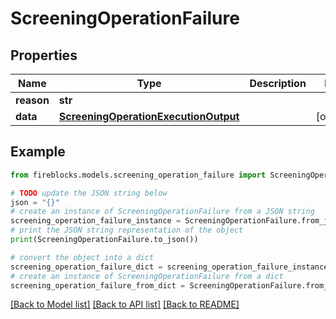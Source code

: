 # ScreeningOperationFailure


## Properties

Name | Type | Description | Notes
------------ | ------------- | ------------- | -------------
**reason** | **str** |  | 
**data** | [**ScreeningOperationExecutionOutput**](ScreeningOperationExecutionOutput.md) |  | [optional] 

## Example

```python
from fireblocks.models.screening_operation_failure import ScreeningOperationFailure

# TODO update the JSON string below
json = "{}"
# create an instance of ScreeningOperationFailure from a JSON string
screening_operation_failure_instance = ScreeningOperationFailure.from_json(json)
# print the JSON string representation of the object
print(ScreeningOperationFailure.to_json())

# convert the object into a dict
screening_operation_failure_dict = screening_operation_failure_instance.to_dict()
# create an instance of ScreeningOperationFailure from a dict
screening_operation_failure_from_dict = ScreeningOperationFailure.from_dict(screening_operation_failure_dict)
```
[[Back to Model list]](../README.md#documentation-for-models) [[Back to API list]](../README.md#documentation-for-api-endpoints) [[Back to README]](../README.md)


